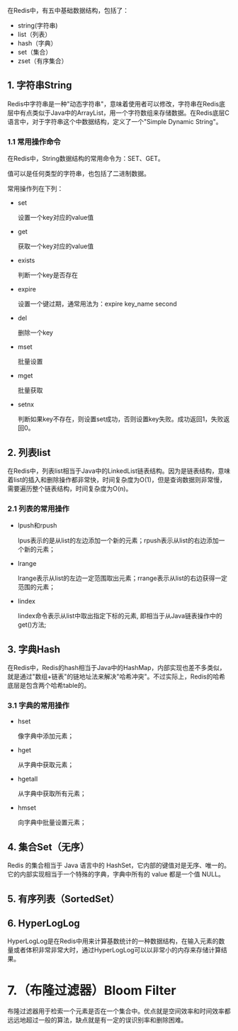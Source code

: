 在Redis中，有五中基础数据结构，包括了：

- string(字符串)
- list（列表）
- hash（字典）
- set（集合）
- zset（有序集合）

## 1. 字符串String

Redis中字符串是一种"动态字符串"，意味着使用者可以修改，字符串在Redis底层中有点类似于Java中的ArrayList，用一个字符数组来存储数据。在Redis底层C语言中，对于字符串这个中数据结构，定义了一个"Simple Dynamic String"。

### 1.1 常用操作命令

在Redis中，String数据结构的常用命令为：SET、GET。

值可以是任何类型的字符串，也包括了二进制数据。

常用操作列在下列：

- set
    
    设置一个key对应的value值
    
- get

    获取一个key对应的value值

- exists

    判断一个key是否存在
    
- expire

    设置一个键过期，通常用法为：expire key_name second

- del

    删除一个key

- mset 

    批量设置

- mget

    批量获取

- setnx

    判断如果key不存在，则设置set成功，否则设置key失败。成功返回1，失败返回0。


## 2. 列表list

在Redis中，列表list相当于Java中的LinkedList链表结构。因为是链表结构，意味着list的插入和删除操作都非常快，时间复杂度为O(1)，但是查询数据则非常慢，需要遍历整个链表结构，时间复杂度为O(n)。

### 2.1 列表的常用操作

- lpush和rpush

    lpus表示的是从list的左边添加一个新的元素；rpush表示从list的右边添加一个新的元素；

- lrange

    lrange表示从list的左边一定范围取出元素；rrange表示从list的右边获得一定范围的元素；

- lindex

   lindex命令表示从list中取出指定下标的元素, 即相当于从Java链表操作中的get()方法;


## 3. 字典Hash

在Redis中，Redis的hash相当于Java中的HashMap，内部实现也差不多类似，就是通过"数组+链表"的链地址法来解决"哈希冲突"。不过实际上，Redis的哈希底层是包含两个哈希table的。

### 3.1 字典的常用操作

- hset

    像字典中添加元素；

- hget

    从字典中获取元素；

- hgetall

    从字典中获取所有元素；

- hmset

    向字典中批量设置元素；
    

## 4. 集合Set（无序）

Redis 的集合相当于 Java 语言中的 HashSet，它内部的键值对是无序、唯一的。它的内部实现相当于一个特殊的字典，字典中所有的 value 都是一个值 NULL。

## 5. 有序列表（SortedSet）

## 6. HyperLogLog

HyperLogLog是在Redis中用来计算基数统计的一种数据结构，在输入元素的数量或者体积非常非常大时，通过HyperLogLog可以以非常小的内存来存储计算结果。 
    
# 7.（布隆过滤器）Bloom Filter

布隆过滤器用于检索一个元素是否在一个集合中。优点就是空间效率和时间效率都远远地超过一般的算法，缺点就是有一定的误识别率和删除困难。

